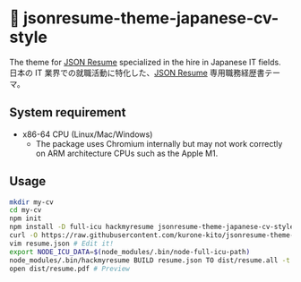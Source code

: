 # 👤 jsonresume-theme-japanese-cv-style

The theme for [JSON Resume](https://jsonresume.org) specialized in the hire in Japanese IT fields.  
日本の IT 業界での就職活動に特化した、[JSON Resume](https://jsonresume.org) 専用職務経歴書テーマ。

## System requirement

- x86-64 CPU (Linux/Mac/Windows)
  - The package uses Chromium internally but may not work correctly on ARM architecture CPUs such as the Apple M1.

## Usage

```sh
mkdir my-cv
cd my-cv
npm init
npm install -D full-icu hackmyresume jsonresume-theme-japanese-cv-style
curl -O https://raw.githubusercontent.com/kurone-kito/jsonresume-theme-japanese-cv-style/master/resume.json
vim resume.json # Edit it!
export NODE_ICU_DATA=$(node_modules/.bin/node-full-icu-path)
node_modules/.bin/hackmyresume BUILD resume.json TO dist/resume.all -t node_modules/jsonresume-theme-japanese-cv-style
open dist/resume.pdf # Preview
```
